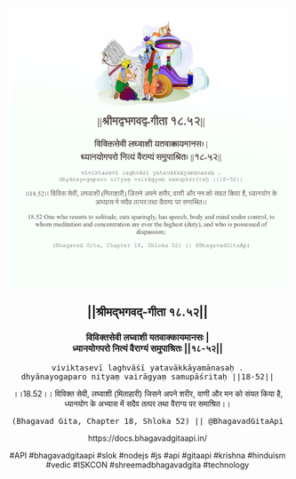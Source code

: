 <img src="../../asset/BG_18_52.png"/>
<center><h2>||श्रीमद्‍भगवद्‍-गीता १८.५२||</h2>
<h3>विविक्तसेवी लघ्वाशी यतवाक्कायमानसः |<br/>ध्यानयोगपरो नित्यं वैराग्यं समुपाश्रितः ||१८-५२||</h3>
<pre>viviktasevī laghvāśī yatavākkāyamānasaḥ .<br/>dhyānayogaparo nityaṃ vairāgyaṃ samupāśritaḥ ||18-52||</pre>
<p>।।18.52।। विविक्त सेवी, लघ्वाशी (मिताहारी) जिसने अपने शरीर, वाणी और मन को संयत किया है, ध्यानयोग के अभ्यास में सदैव तत्पर तथा वैराग्य पर समाश्रित।।</p>
<pre>(Bhagavad Gita, Chapter 18, Shloka 52) || @BhagavadGitaApi</pre><p>https://docs.bhagavadgitaapi.in/</p><p>#API #bhagavadgitaapi #slok #nodejs #js #api #gitaapi #krishna #hinduism #vedic #ISKCON #shreemadbhagavadgita #technology</p></center>